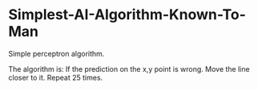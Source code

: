 # Simplest-AI-Algorithm-Known-To-Man
Simple perceptron algorithm.

The algorithm is:
If the prediction on the x,y point is wrong. Move the line closer to it. Repeat 25 times.
